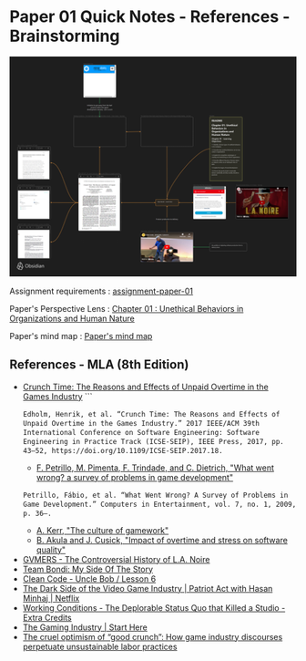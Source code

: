 # Paper 01 Quick Notes - References - Brainstorming

![current brain map of paper's topic](../_attachments/20230613-chosen-topic-for-paper01.png)

Assignment requirements : [assignment-paper-01](assignment-paper-01.md)

Paper's Perspective Lens : [Chapter 01 : Unethical Behaviors in Organizations and Human Nature](../chapter-01-unethical-behaviors-in-organizations-and-human-nature)

Paper's mind map : [Paper's mind map](chosen-topic-for-paper01.canvas)

## References - MLA (8th Edition)

- [Crunch Time: The Reasons and Effects of Unpaid Overtime in the Games Industry](../_attachments/ICSE-SEIP.2017.18-crunch-time-the-reasons-and-effects-of-unpaid-overtime-in-the-games-industry.pdf) ```
  ```
  Edholm, Henrik, et al. “Crunch Time: The Reasons and Effects of Unpaid Overtime in the Games Industry.” 2017 IEEE/ACM 39th International Conference on Software Engineering: Software Engineering in Practice Track (ICSE-SEIP), IEEE Press, 2017, pp. 43–52, https://doi.org/10.1109/ICSE-SEIP.2017.18.
  ```
  - [F. Petrillo, M. Pimenta, F. Trindade, and C. Dietrich, "What went wrong? a survey of problems in game development"](../_attachments/1486508.1486521-what-went-wrong-a-survey-of-problems-in-game-development.pdf)
  ```
  Petrillo, Fábio, et al. “What Went Wrong? A Survey of Problems in Game Development.” Computers in Entertainment, vol. 7, no. 1, 2009, p. 36–.
  ```
  - [A. Kerr, "The culture of gamework"](../_attachments/Kerr_culture_of_gamework_2010.pdf)
  - [B. Akula and J. Cusick, "Impact of overtime and stress on software quality"](../_attachments/Cusick_MEI08_StressQuality.pdf)
- [GVMERS - The Controversial History of L.A. Noire](https://www.youtube.com/watch?v=KO53rj04-ls&t=763s)
- [Team Bondi: My Side Of The Story](https://www.gamedeveloper.com/production/team-bondi-my-side-of-the-story)
- [Clean Code - Uncle Bob / Lesson 6](https://www.youtube.com/watch?v=l-gF0vDhJVI&t=1521s)
- [The Dark Side of the Video Game Industry | Patriot Act with Hasan Minhaj | Netflix](https://www.youtube.com/watch?v=pLAi_cmly6Q)
- [Working Conditions - The Deplorable Status Quo that Killed a Studio - Extra Credits](https://www.youtube.com/watch?v=sHBOWPLpXrs)
- [The Gaming Industry | Start Here](https://www.youtube.com/watch?v=LEurg3JaP2o)
- [The cruel optimism of “good crunch”: How game industry discourses perpetuate unsustainable labor practices](../_attachments/cote-harris-2021-the-cruel-optimism-of-good-crunch-how-game-industry-discourses-perpetuate-unsustainable-labor-practices.pdf)
